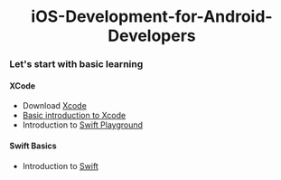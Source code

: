 <h1 align="center">iOS-Development-for-Android-Developers</h1>

### Let's start with basic learning
#### XCode
* Download [Xcode](https://developer.apple.com/xcode/)
* [Basic introduction to Xcode](https://developer.apple.com/documentation/xcode)
* Introduction to [Swift Playground](https://www.appcoda.com/learnswift/playgrounds.html)
#### Swift Basics
* Introduction to [Swift](https://docs.swift.org/swift-book/documentation/the-swift-programming-language/aboutswift/)
